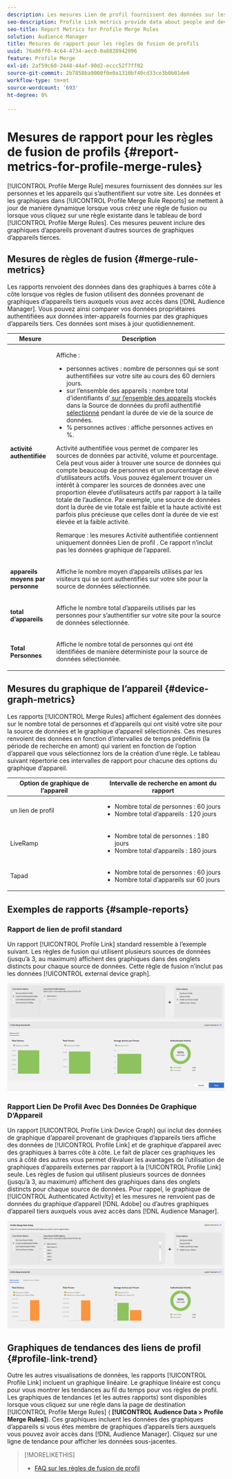 ```yaml
---
description: Les mesures Lien de profil fournissent des données sur les personnes et les appareils qui s’authentifient sur votre site. Les données et les graphiques dans Lien de profil se mettent à jour de manière dynamique lorsque vous créez une règle de fusion ou lorsque vous cliquez sur une règle existante dans le tableau de bord Règles de fusion de profil . Ces mesures peuvent inclure un graphique d’appareil provenant d’autres sources de graphiques d’appareil tierces.
seo-description: Profile Link metrics provide data about people and devices that authenticate to your site. The data and graphs in Profile Link update dynamically as you create a merge rules or when you click an existing rule from the Profile Merge Rules dashboard. These metrics can include device graph from other third-party device graph sources.
seo-title: Report Metrics for Profile Merge Rules
solution: Audience Manager
title: Mesures de rapport pour les règles de fusion de profils
uuid: 76a86ff0-4c64-4734-aec0-0a8828942096
feature: Profile Merge
exl-id: 2af59c60-2448-44af-90d2-eccc52f7ff02
source-git-commit: 2b7858ba9000f0e0a1310bf40cd33ce3b0b01de6
workflow-type: tm+mt
source-wordcount: '693'
ht-degree: 0%

---
```


# Mesures de rapport pour les règles de fusion de profils {#report-metrics-for-profile-merge-rules}

[!UICONTROL Profile Merge Rule] mesures fournissent des données sur les personnes et les appareils qui s’authentifient sur votre site. Les données et les graphiques dans [!UICONTROL Profile Merge Rule Reports] se mettent à jour de manière dynamique lorsque vous créez une règle de fusion ou lorsque vous cliquez sur une règle existante dans le tableau de bord [!UICONTROL Profile Merge Rules]. Ces mesures peuvent inclure des graphiques d’appareils provenant d’autres sources de graphiques d’appareils tierces.

## Mesures de règles de fusion {#merge-rule-metrics}

Les rapports renvoient des données dans des graphiques à barres côte à côte lorsque vos règles de fusion utilisent des données provenant de graphiques d’appareils tiers auxquels vous avez accès dans [!DNL Audience Manager]. Vous pouvez ainsi comparer vos données propriétaires authentifiées aux données inter-appareils fournies par des graphiques d’appareils tiers. Ces données sont mises à jour quotidiennement.

<table id="table_A7FB2F9804F84AC8A6DD05C0E6EE7555"> 
 <thead> 
  <tr> 
   <th colname="col1" class="entry"> Mesure </th> 
   <th colname="col2" class="entry"> Description </th> 
  </tr> 
 </thead>
 <tbody> 
  <tr> 
   <td colname="col1"> <p> <b><span class="wintitle"> activité authentifiée</span></b> </p> </td> 
   <td colname="col2"> <p>Affiche : </p> 
    <ul id="ul_7F7373919A4A49028EF4BF7B28D9F8E9"> 
     <li id="li_FE2F93C496D64ED8928B3E522C9585EA"> <span class="wintitle"> personnes actives </span> : nombre de personnes qui se sont authentifiées sur votre site au cours des 60 derniers jours. </li> 
     <li id="li_60CFD26EE68B442683C0ED5FED1A79C8"> <span class="wintitle"> sur l’ensemble des appareils </span> : nombre total d’identifiants d’<a href="merge-rules-start.md#create-data-source"> sur l’ensemble des appareils</a> stockés dans la Source de données <a href="https://experienceleague.adobe.com/docs/audience-manager/user-guide/features/data-sources/manage-datasources.html?lang=fr"></a> du profil authentifié <a href="merge-rule-definitions.md"> sélectionné</a> pendant la durée de vie de la source de données. </li> 
     <li id="li_F2F07B6A326C4A18B79A0CF2C47D9677"> <span class="wintitle"> % personnes actives </span> : affiche <span class="wintitle"> personnes actives</span> en %. </li> 
    </ul> <p> <span class="wintitle"> Activité authentifiée </span> vous permet de comparer les sources de données par activité, volume et pourcentage. Cela peut vous aider à trouver une source de données qui compte beaucoup de personnes et un pourcentage élevé d’utilisateurs actifs. Vous pouvez également trouver un intérêt à comparer les sources de données avec une proportion élevée d’utilisateurs actifs par rapport à la taille totale de l’audience. Par exemple, une source de données dont la durée de vie totale est faible et la haute activité est parfois plus précieuse que celles dont la durée de vie est élevée et la faible activité. </p> <p> <p>Remarque : les mesures <span class="wintitle"> Activité authentifiée </span> contiennent uniquement <span class="wintitle"> données Lien de profil </span>. Ce rapport n’inclut pas les données <span class="wintitle"> graphique de l’appareil</span>. </p> </p> </td> 
  </tr> 
  <tr> 
   <td colname="col1"> <p> <b><span class="wintitle"> appareils moyens par personne</span></b> </p> </td> 
   <td colname="col2"> <p> Affiche le nombre moyen d’appareils utilisés par les visiteurs qui se sont authentifiés sur votre site pour la source de données sélectionnée. </p> </td> 
  </tr> 
  <tr> 
   <td colname="col1"> <p> <b><span class="wintitle"> total d’appareils</span></b> </p> </td> 
   <td colname="col2"> <p>Affiche le nombre total d’appareils utilisés par les personnes pour s’authentifier sur votre site pour la source de données sélectionnée. </p> </td> 
  </tr> 
  <tr> 
   <td colname="col1"> <p> <b><span class="wintitle"> Total Personnes</span></b> </p> </td> 
   <td colname="col2"> <p>Affiche le nombre total de personnes qui ont été identifiées de manière déterministe pour la source de données sélectionnée. </p> </td> 
  </tr> 
 </tbody> 
</table>

## Mesures du graphique de l’appareil {#device-graph-metrics}

Les rapports [!UICONTROL Merge Rules] affichent également des données sur le nombre total de personnes et d’appareils qui ont visité votre site pour la source de données et le graphique d’appareil sélectionnés. Ces mesures renvoient des données en fonction d’intervalles de temps prédéfinis (la période de recherche en amont) qui varient en fonction de l’option d’appareil que vous sélectionnez lors de la création d’une règle. Le tableau suivant répertorie ces intervalles de rapport pour chacune des options du graphique d’appareil.

<table id="table_038983EBC71F4A55BBCA99212AC5DEE6"> 
 <thead> 
  <tr> 
   <th colname="col1" class="entry"> Option de graphique de l’appareil </th> 
   <th colname="col2" class="entry"> Intervalle de recherche en amont du rapport </th> 
  </tr>
 </thead>
 <tbody> 
  <tr> 
   <td colname="col1"> <p><span class="wintitle"> un lien de profil</span> </p> </td> 
   <td colname="col2"> <p> 
     <ul id="ul_B2FF2341573840549FFB96579F537082"> 
      <li id="li_B37323C2F2434F41B407500AC5C15447">Nombre total de personnes : 60 jours </li> 
      <li id="li_08D911224A60418BBB3CFB4E70CE73D4">Nombre total d’appareils : 120 jours </li> 
     </ul> </p> </td> 
  </tr> 
  <tr> 
   <td colname="col1"> <p><span class="wintitle"> LiveRamp</span> </p> </td> 
   <td colname="col2"> <p> 
     <ul id="ul_2772F3AD7E1440789B635794ECDE8DFB"> 
      <li id="li_1432363829D64615B1D349A3722D6268">Nombre total de personnes : 180 jours </li> 
      <li id="li_D5C0E3CE92524B54BBD36C73A326292B">Nombre total d’appareils : 180 jours </li> 
     </ul> </p> </td> 
  </tr> 
  <tr> 
   <td colname="col1"> <p><span class="wintitle"> Tapad </span> </p> </td> 
   <td colname="col2"> <p> 
     <ul id="ul_274529DB58E6442E95C6AD89BECB1362"> 
      <li id="li_67102211A72A4E47AACFE5E369793C17">Nombre total de personnes : 60 jours </li> 
      <li id="li_3E8F3DA6A7B5487895A626674DA363A5">Nombre total d’appareils sur 60 jours </li> 
     </ul> </p> </td> 
  </tr> 
 </tbody> 
</table>

## Exemples de rapports {#sample-reports}

### Rapport de lien de profil standard

Un rapport [!UICONTROL Profile Link] standard ressemble à l’exemple suivant. Les règles de fusion qui utilisent plusieurs sources de données (jusqu’à 3, au maximum) affichent des graphiques dans des onglets distincts pour chaque source de données. Cette règle de fusion n’inclut pas les données [!UICONTROL external device graph].

![](assets/profile-link-metrics.png)

### Rapport Lien De Profil Avec Des Données De Graphique D’Appareil

Un rapport [!UICONTROL Profile Link Device Graph] qui inclut des données de graphique d’appareil provenant de graphiques d’appareils tiers affiche des données de [!UICONTROL Profile Link] et de graphique d’appareil avec des graphiques à barres côte à côte. Le fait de placer ces graphiques les uns à côté des autres vous permet d’évaluer les avantages de l’utilisation de graphiques d’appareils externes par rapport à la [!UICONTROL Profile Link] seule. Les règles de fusion qui utilisent plusieurs sources de données (jusqu’à 3, au maximum) affichent des graphiques dans des onglets distincts pour chaque source de données. Pour rappel, le graphique de [!UICONTROL Authenticated Activity] et les mesures ne renvoient pas de données du graphique d’appareil [!DNL Adobe] ou d’autres graphiques d’appareil tiers auxquels vous avez accès dans [!DNL Audience Manager].

![](assets/profile-link-graph.png)

## Graphiques de tendances des liens de profil {#profile-link-trend}

Outre les autres visualisations de données, les rapports [!UICONTROL Profile Link] incluent un graphique linéaire. Le graphique linéaire est conçu pour vous montrer les tendances au fil du temps pour vos règles de profil. Les graphiques de tendances (et les autres rapports) sont disponibles lorsque vous cliquez sur une règle dans la page de destination [!UICONTROL Profile Merge Rules] ( **[!UICONTROL Audience Data > Profile Merge Rules]**). Ces graphiques incluent les données des graphiques d’appareils si vous êtes membre de graphiques d’appareils tiers auxquels vous pouvez avoir accès dans [!DNL Audience Manager]. Cliquez sur une ligne de tendance pour afficher les données sous-jacentes.

>[!MORELIKETHIS]
>
>* [FAQ sur les règles de fusion de profil](../../faq/faq-profile-merge.md)
